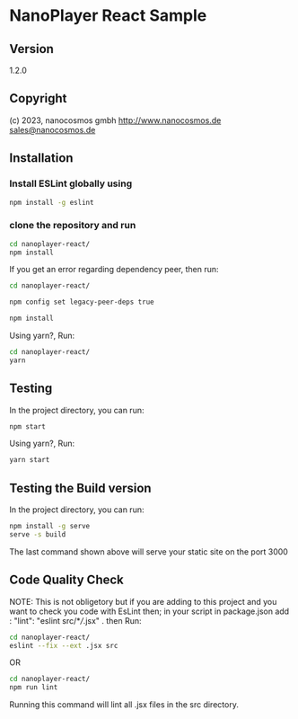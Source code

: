 # NanoPlayer React Sample

## Version

1.2.0

## Copyright

(c) 2023, nanocosmos gmbh
<http://www.nanocosmos.de>
sales@nanocosmos.de

## Installation

### Install ESLint globally using

```bash
npm install -g eslint
```

### clone the repository and run

```bash
cd nanoplayer-react/
npm install
```

If you get an error regarding dependency peer, then run:

```bash
cd nanoplayer-react/

npm config set legacy-peer-deps true

npm install
```

Using yarn?, Run:

```bash
cd nanoplayer-react/
yarn
```

## Testing

In the project directory, you can run:

```bash
npm start
```

Using yarn?, Run:

```bash
yarn start
```

## Testing the Build version

In the project directory, you can run:

```bash
npm install -g serve
serve -s build
```

The last command shown above will serve your static site on the port 3000

## Code Quality Check

NOTE: This is not obligetory but if you are adding to this project and you want to check you code with EsLint then; in your script in package.json add : "lint": "eslint src/\*_/_.jsx" . then Run:

```bash
cd nanoplayer-react/
eslint --fix --ext .jsx src
```

OR

```bash
cd nanoplayer-react/
npm run lint
```

Running this command will lint all .jsx files in the src directory.
